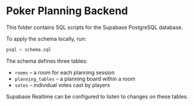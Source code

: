# Poker Planning Backend

This folder contains SQL scripts for the Supabase PostgreSQL database.

To apply the schema locally, run:

```bash
psql < schema.sql
```

The schema defines three tables:

- `rooms` &ndash; a room for each planning session
- `planning_tables` &ndash; a planning board within a room
- `votes` &ndash; individual votes cast by players

Supabase Realtime can be configured to listen to changes on these tables.
